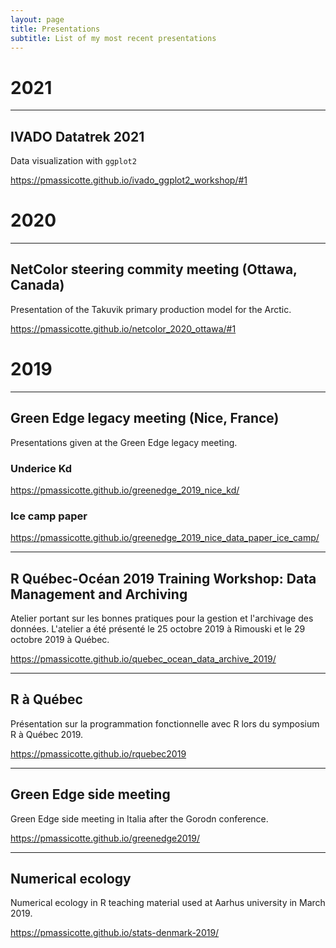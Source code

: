 ```yaml
---
layout: page
title: Presentations
subtitle: List of my most recent presentations
---
```


# 2021

---

## IVADO Datatrek 2021

Data visualization with `ggplot2`

https://pmassicotte.github.io/ivado_ggplot2_workshop/#1

# 2020

---

## NetColor steering commity meeting (Ottawa, Canada)

Presentation of the Takuvik primary production model for the Arctic.

https://pmassicotte.github.io/netcolor_2020_ottawa/#1

# 2019

---

## Green Edge legacy meeting (Nice, France)

Presentations given at the Green Edge legacy meeting.

### Underice Kd

https://pmassicotte.github.io/greenedge_2019_nice_kd/

### Ice camp paper

https://pmassicotte.github.io/greenedge_2019_nice_data_paper_ice_camp/

---

## R Québec-Océan 2019 Training Workshop: Data Management and Archiving

Atelier portant sur les bonnes pratiques pour la gestion et l'archivage des données. L'atelier a été présenté le 25 octobre 2019 à Rimouski et le 29 octobre 2019 à Québec.

https://pmassicotte.github.io/quebec_ocean_data_archive_2019/

---

## R à Québec

Présentation sur la programmation fonctionnelle avec R lors du symposium R à Québec 2019.

https://pmassicotte.github.io/rquebec2019

---

## Green Edge side meeting

Green Edge side meeting in Italia after the Gorodn conference.

https://pmassicotte.github.io/greenedge2019/

---

## Numerical ecology

Numerical ecology in R teaching material used at Aarhus university in March 2019.

https://pmassicotte.github.io/stats-denmark-2019/
